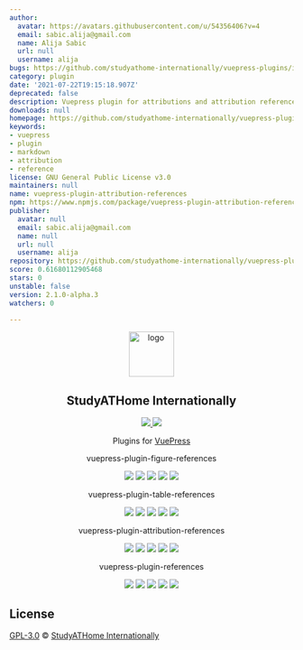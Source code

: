 ```yaml
---
author:
  avatar: https://avatars.githubusercontent.com/u/54356406?v=4
  email: sabic.alija@gmail.com
  name: Alija Sabic
  url: null
  username: alija
bugs: https://github.com/studyathome-internationally/vuepress-plugins/issues
category: plugin
date: '2021-07-22T19:15:18.907Z'
deprecated: false
description: Vuepress plugin for attributions and attribution references
downloads: null
homepage: https://github.com/studyathome-internationally/vuepress-plugins/tree/master/packages/vuepress-plugin-attribution-references
keywords:
- vuepress
- plugin
- markdown
- attribution
- reference
license: GNU General Public License v3.0
maintainers: null
name: vuepress-plugin-attribution-references
npm: https://www.npmjs.com/package/vuepress-plugin-attribution-references
publisher:
  avatar: null
  email: sabic.alija@gmail.com
  name: null
  url: null
  username: alija
repository: https://github.com/studyathome-internationally/vuepress-plugins
score: 0.61680112905468
stars: 0
unstable: false
version: 2.1.0-alpha.3
watchers: 0

---
```


<p align="center">
  <a href="https://hub.studyathome.technikum-wien.at/studyathome/about.html" target="_blank">
    <img width="80" src="https://hub.studyathome.technikum-wien.at/assets/img/logos/studyathome-noir.svg" alt="logo">
  </a>
</p>

<h2 align="center">
  StudyATHome Internationally
</h2>

<p align="center">

  <a href="https://github.com/studyathome-internationally/vuepress-plugins/commits" target="_blank">
    <img src="https://badgen.net/github/last-commit/studyathome-internationally/vuepress-plugins?icon=github">
  </a>
  
  <a href="https://github.com/studyathome-internationally/vuepress-plugins/blob/master/LICENSE" target="_blank">
    <img src="https://badgen.net/github/license/studyathome-internationally/vuepress-plugins">
  </a>
</p>

<p align="center">
  Plugins for <a href="https://github.com/vuejs/vuepress" target="_blank">VuePress</a>
</p>

<div>
  <p align="center">
    vuepress-plugin-figure-references
  </p>
  <p align="center">
    <img src="https://raw.githubusercontent.com/studyathome-internationally/vuepress-plugins/master/packages/vuepress-plugin-figure-references/coverage/badge-branches.svg">
    <img src="https://raw.githubusercontent.com/studyathome-internationally/vuepress-plugins/master/packages/vuepress-plugin-figure-references/coverage/badge-functions.svg">
    <img src="https://raw.githubusercontent.com/studyathome-internationally/vuepress-plugins/master/packages/vuepress-plugin-figure-references/coverage/badge-lines.svg">
    <img src="https://raw.githubusercontent.com/studyathome-internationally/vuepress-plugins/master/packages/vuepress-plugin-figure-references/coverage/badge-statements.svg">
    <a href="https://raw.githubusercontent.com/studyathome-internationally/vuepress-plugins/master/packages/vuepress-plugin-figure-references/LICENSE" target="_blank">
      <img src="https://badgen.net/github/license/studyathome-internationally/vuepress-plugins">
    </a>
  </p>
</div>

<div>
  <p align="center">
    vuepress-plugin-table-references
  </p>
  <p align="center">
    <img src="https://raw.githubusercontent.com/studyathome-internationally/vuepress-plugins/master/packages/vuepress-plugin-table-references/coverage/badge-branches.svg">
    <img src="https://raw.githubusercontent.com/studyathome-internationally/vuepress-plugins/master/packages/vuepress-plugin-table-references/coverage/badge-functions.svg">
    <img src="https://raw.githubusercontent.com/studyathome-internationally/vuepress-plugins/master/packages/vuepress-plugin-table-references/coverage/badge-lines.svg">
    <img src="https://raw.githubusercontent.com/studyathome-internationally/vuepress-plugins/master/packages/vuepress-plugin-table-references/coverage/badge-statements.svg">
    <a href="https://raw.githubusercontent.com/studyathome-internationally/vuepress-plugins/master/packages/vuepress-plugin-table-references/LICENSE" target="_blank">
      <img src="https://badgen.net/github/license/studyathome-internationally/vuepress-plugins">
    </a>
  </p>
</div>

<div>
  <p align="center">
    vuepress-plugin-attribution-references
  </p>
  <p align="center">
    <img src="https://raw.githubusercontent.com/studyathome-internationally/vuepress-plugins/master/packages/vuepress-plugin-attribution-references/coverage/badge-branches.svg">
    <img src="https://raw.githubusercontent.com/studyathome-internationally/vuepress-plugins/master/packages/vuepress-plugin-attribution-references/coverage/badge-functions.svg">
    <img src="https://raw.githubusercontent.com/studyathome-internationally/vuepress-plugins/master/packages/vuepress-plugin-attribution-references/coverage/badge-lines.svg">
    <img src="https://raw.githubusercontent.com/studyathome-internationally/vuepress-plugins/master/packages/vuepress-plugin-attribution-references/coverage/badge-statements.svg">
    <a href="https://raw.githubusercontent.com/studyathome-internationally/vuepress-plugins/master/packages/vuepress-plugin-attribution-references/LICENSE" target="_blank">
      <img src="https://badgen.net/github/license/studyathome-internationally/vuepress-plugins">
    </a>
  </p>
</div>

<div>
  <p align="center">
    vuepress-plugin-references
  </p>
  <p align="center">
    <img src="https://raw.githubusercontent.com/studyathome-internationally/vuepress-plugins/master/packages/vuepress-plugin-references/coverage/badge-branches.svg">
    <img src="https://raw.githubusercontent.com/studyathome-internationally/vuepress-plugins/master/packages/vuepress-plugin-references/coverage/badge-functions.svg">
    <img src="https://raw.githubusercontent.com/studyathome-internationally/vuepress-plugins/master/packages/vuepress-plugin-references/coverage/badge-lines.svg">
    <img src="https://raw.githubusercontent.com/studyathome-internationally/vuepress-plugins/master/packages/vuepress-plugin-references/coverage/badge-statements.svg">
    <a href="https://raw.githubusercontent.com/studyathome-internationally/vuepress-plugins/master/packages/vuepress-plugin-references/LICENSE" target="_blank">
      <img src="https://badgen.net/github/license/studyathome-internationally/vuepress-plugins">
    </a>
  </p>
</div>

## License

[GPL-3.0](https://github.com/studyathome-internationally/vuepress-plugins/blob/master/LICENSE) &copy; [StudyATHome Internationally](https://github.com/studyathome-internationally/)
